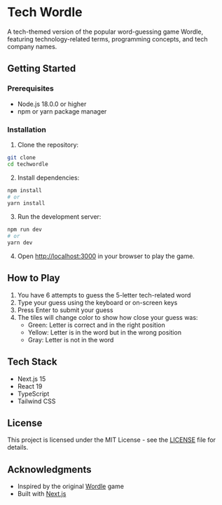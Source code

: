 # Tech Wordle

A tech-themed version of the popular word-guessing game Wordle, featuring technology-related terms, programming concepts, and tech company names.

## Getting Started

### Prerequisites

- Node.js 18.0.0 or higher
- npm or yarn package manager

### Installation

1. Clone the repository:

```bash
git clone
cd techwordle
```

2. Install dependencies:

```bash
npm install
# or
yarn install
```

3. Run the development server:

```bash
npm run dev
# or
yarn dev
```

4. Open [http://localhost:3000](http://localhost:3000) in your browser to play the game.

## How to Play

1. You have 6 attempts to guess the 5-letter tech-related word
2. Type your guess using the keyboard or on-screen keys
3. Press Enter to submit your guess
4. The tiles will change color to show how close your guess was:
   - Green: Letter is correct and in the right position
   - Yellow: Letter is in the word but in the wrong position
   - Gray: Letter is not in the word

## Tech Stack

- Next.js 15
- React 19
- TypeScript
- Tailwind CSS

## License

This project is licensed under the MIT License - see the [LICENSE](LICENSE) file for details.

## Acknowledgments

- Inspired by the original [Wordle](https://www.nytimes.com/games/wordle) game
- Built with [Next.js](https://nextjs.org/)
